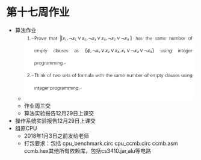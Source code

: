 # 第十七周作业
+ 算法作业
  + ![](https://github.com/HUST-ACM1501/Homework/blob/master/picture/%E7%AE%97%E6%B3%95.PNG)
  + 作业周三交
  + 算法实验报告12月29日上课交
+ 操作系统实验报告12月29日上课交
+ 组原CPU
  + 2018年1月3日之前发给老师
  + 打包要求：包括  cpu_benchmark.circ  cpu_ccmb.circ ccmb.asm ccmb.hex其他所有依赖库，包括cs3410.jar,alu等电路